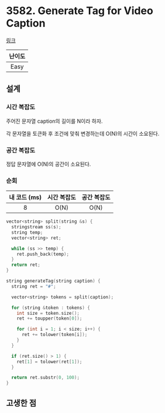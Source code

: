 # 3582. Generate Tag for Video Caption

[링크](https://leetcode.com/problems/generate-tag-for-video-caption/description/)

| 난이도 |
| :----: |
|  Easy  |

## 설계

### 시간 복잡도

주어진 문자열 caption의 길이를 N이라 하자.

각 문자열을 토큰화 후 조건에 맞춰 변경하는데 O(N)의 시간이 소요된다.

### 공간 복잡도

정답 문자열에 O(N)의 공간이 소요된다.

### 순회

| 내 코드 (ms) | 시간 복잡도 | 공간 복잡도 |
| :----------: | :---------: | :---------: |
|      8       |    O(N)     |    O(N)     |

```cpp
vector<string> split(string &s) {
  stringstream ss(s);
  string temp;
  vector<string> ret;

  while (ss >> temp) {
    ret.push_back(temp);
  }
  return ret;
}

string generateTag(string caption) {
  string ret = "#";

  vector<string> tokens = split(caption);

  for (string &token : tokens) {
    int size = token.size();
    ret += toupper(token[0]);

    for (int i = 1; i < size; i++) {
      ret += tolower(token[i]);
    }
  }

  if (ret.size() > 1) {
    ret[1] = tolower(ret[1]);
  }

  return ret.substr(0, 100);
}
```

## 고생한 점

